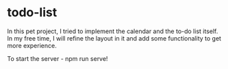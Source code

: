 # todo-list
In this pet project, I tried to implement the calendar and the to-do list itself. In my free time, I will refine the layout in it and add some functionality to get more experience.

To start the server - npm run serve!


